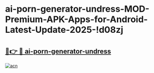 # ai-porn-generator-undress-MOD-Premium-APK-Apps-for-Android-Latest-Update-2025-!d08zj

# <h2><a href="https://8lxi4q.esa.edu.pl?title=ai-porn-generator-undress&ref=d08zj">🔗👉 🔴 ai-porn-generator-undress</a></h2>

[![acn](https://github.com/user-attachments/assets/0f9c940e-d8b0-45ae-aac7-cd30a18b3e1c)](https://8lxi4q.esa.edu.pl?title=ai-porn-generator-undress&ref=d08zj)


